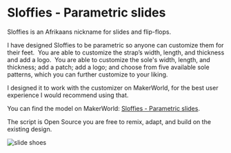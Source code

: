 # Sloffies - Parametric slides
Sloffies is an Afrikaans nickname for slides and flip-flops.

I have designed Sloffies to be parametric so anyone can customize them for their feet. 
You are able to customize the strap’s width, length, and thickness and add a logo. 
You are able to customize the sole's width, length, and thickness; add a patch; add a logo; and choose from five available sole patterns, which you can further customize to your liking.

I designed it to work with the customizer on MakerWorld, for the best user experience I would recommend using that.

You can find the model on MakerWorld: [Sloffies - Parametric slides](https://makerworld.com/en/models/1630149-sloffies-parametric-slides#profileId-1721631).

The script is Open Source you are free to remix, adapt, and build on the existing design.

![slide shoes](cover_photo.JPG)
